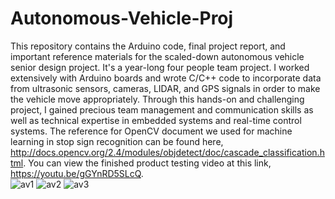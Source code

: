 # Autonomous-Vehicle-Proj
This repository contains the Arduino code, final project report, and important reference materials for the scaled-down autonomous vehicle senior design project. It's a year-long four people team project. I worked extensively with Arduino boards and wrote C/C++ code to incorporate data from ultrasonic sensors, cameras, LIDAR, and GPS signals in order to make the vehicle move appropriately. Through this hands-on and challenging project, I gained precious team management and communication skills as well as technical expertise in embedded systems and real-time control systems. The reference for OpenCV document we used for machine learning in stop sign recognition can be found here, http://docs.opencv.org/2.4/modules/objdetect/doc/cascade_classification.html. You can view the finished product testing video at this link, https://youtu.be/gGYnRD5SLcQ.  
![av1](https://user-images.githubusercontent.com/16688583/29503922-ad59053a-85f0-11e7-844b-5f2423b76f00.jpg)
![av2](https://user-images.githubusercontent.com/16688583/29503926-b2668f16-85f0-11e7-92cc-9f5dd8768e8d.jpg)
![av3](https://user-images.githubusercontent.com/16688583/29503931-b775e376-85f0-11e7-8a7b-86625c89e291.jpg)
